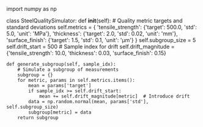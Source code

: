 import numpy as np

class SteelQualitySimulator:
    def __init__(self):
        # Quality metric targets and standard deviations
        self.metrics = {
            'tensile_strength': {'target': 500.0, 'std': 5.0, 'unit': 'MPa'},
            'thickness': {'target': 2.0, 'std': 0.02, 'unit': 'mm'},
            'surface_finish': {'target': 1.5, 'std': 0.1, 'unit': 'µm'}
        }
        self.subgroup_size = 5
        self.drift_start = 500  # Sample index for drift
        self.drift_magnitude = {'tensile_strength': 10.0, 'thickness': 0.03, 'surface_finish': 0.15}

    def generate_subgroup(self, sample_idx):
        # Simulate a subgroup of measurements
        subgroup = {}
        for metric, params in self.metrics.items():
            mean = params['target']
            if sample_idx >= self.drift_start:
                mean += self.drift_magnitude[metric]  # Introduce drift
            data = np.random.normal(mean, params['std'], self.subgroup_size)
            subgroup[metric] = data
        return subgroup
